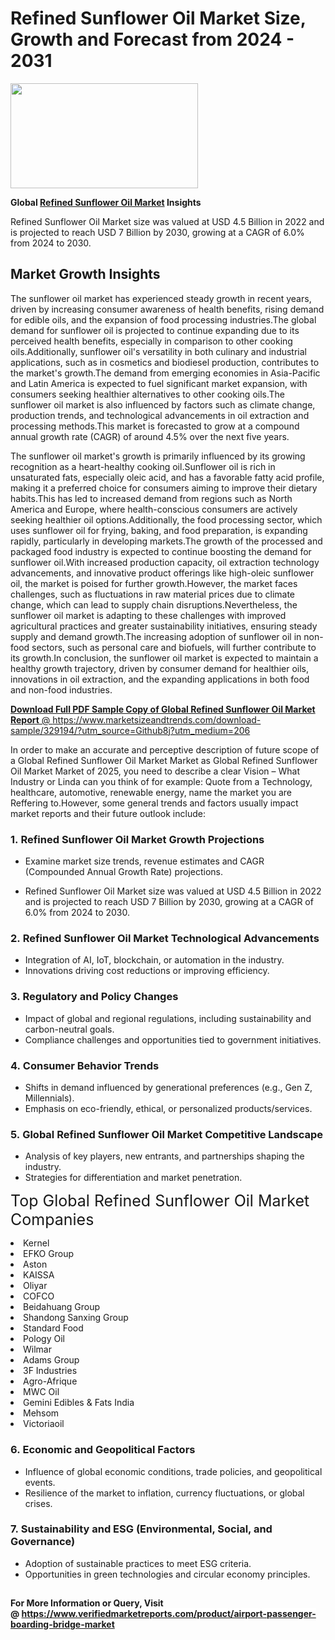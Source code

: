 <H1>Refined Sunflower Oil Market Size, Growth and Forecast from 2024 - 2031</H1><img class="aligncenter size-medium wp-image-584254" src="https://thirdeyenews.in/wp-content/uploads/2024/09/Global-Market-Research-300x168.jpeg" alt="" width="300" height="168" /><p><strong>Global&nbsp;<a href="https://www.marketsizeandtrends.com/download-sample/329194/?utm_source=Github8j?utm_medium=206">Refined Sunflower Oil Market</a> Insights</strong></p><p>Refined Sunflower Oil Market size was valued at USD 4.5 Billion in 2022 and is projected to reach USD 7 Billion by 2030, growing at a CAGR of 6.0% from 2024 to 2030.</p><p><h2>Market Growth Insights</h2> <p>The sunflower oil market has experienced steady growth in recent years, driven by increasing consumer awareness of health benefits, rising demand for edible oils, and the expansion of food processing industries.The global demand for sunflower oil is projected to continue expanding due to its perceived health benefits, especially in comparison to other cooking oils.Additionally, sunflower oil's versatility in both culinary and industrial applications, such as in cosmetics and biodiesel production, contributes to the market's growth.The demand from emerging economies in Asia-Pacific and Latin America is expected to fuel significant market expansion, with consumers seeking healthier alternatives to other cooking oils.The sunflower oil market is also influenced by factors such as climate change, production trends, and technological advancements in oil extraction and processing methods.This market is forecasted to grow at a compound annual growth rate (CAGR) of around 4.5% over the next five years.</p> <p><a href="#"></a></p> <p>The sunflower oil market's growth is primarily influenced by its growing recognition as a heart-healthy cooking oil.Sunflower oil is rich in unsaturated fats, especially oleic acid, and has a favorable fatty acid profile, making it a preferred choice for consumers aiming to improve their dietary habits.This has led to increased demand from regions such as North America and Europe, where health-conscious consumers are actively seeking healthier oil options.Additionally, the food processing sector, which uses sunflower oil for frying, baking, and food preparation, is expanding rapidly, particularly in developing markets.The growth of the processed and packaged food industry is expected to continue boosting the demand for sunflower oil.With increased production capacity, oil extraction technology advancements, and innovative product offerings like high-oleic sunflower oil, the market is poised for further growth.However, the market faces challenges, such as fluctuations in raw material prices due to climate change, which can lead to supply chain disruptions.Nevertheless, the sunflower oil market is adapting to these challenges with improved agricultural practices and greater sustainability initiatives, ensuring steady supply and demand growth.The increasing adoption of sunflower oil in non-food sectors, such as personal care and biofuels, will further contribute to its growth.In conclusion, the sunflower oil market is expected to maintain a healthy growth trajectory, driven by consumer demand for healthier oils, innovations in oil extraction, and the expanding applications in both food and non-food industries.</p> <p><a href="#"></p><p><span class=""><strong>Download Full PDF Sample Copy of Global Refined Sunflower Oil Market Report</strong> @ <a href="https://www.marketsizeandtrends.com/download-sample/329194/?utm_source=Github8j?utm_medium=206" target="_blank">https://www.marketsizeandtrends.com/download-sample/329194/?utm_source=Github8j?utm_medium=206</a></span></p><p>In order to make an accurate and perceptive description of future scope of a Global&nbsp;Refined Sunflower Oil Market Market as Global&nbsp;Refined Sunflower Oil Market Market of 2025, you need to describe a clear Vision &ndash; What Industry or Linda can you think of for example: Quote from a Technology, healthcare, automotive, renewable energy, name the market you are Reffering to.However, some general trends and factors usually impact market reports and their future outlook include:</p><h3>1.&nbsp;<strong>Refined Sunflower Oil Market Growth Projections</strong></h3><ul><li>Examine market size trends, revenue estimates and CAGR (Compounded Annual Growth Rate) projections.</li><li><p>Refined Sunflower Oil Market size was valued at USD 4.5 Billion in 2022 and is projected to reach USD 7 Billion by 2030, growing at a CAGR of 6.0% from 2024 to 2030.</p></li></ul><h3>2.&nbsp;<strong>Refined Sunflower Oil Market Technological Advancements</strong></h3><ul><li>Integration of AI, IoT, blockchain, or automation in the industry.</li><li>Innovations driving cost reductions or improving efficiency.</li></ul><h3>3.&nbsp;<strong>Regulatory and Policy Changes</strong></h3><ul><li>Impact of global and regional regulations, including sustainability and carbon-neutral goals.</li><li>Compliance challenges and opportunities tied to government initiatives.</li></ul><h3>4.&nbsp;<strong>Consumer Behavior Trends</strong></h3><ul><li>Shifts in demand influenced by generational preferences (e.g., Gen Z, Millennials).</li><li>Emphasis on eco-friendly, ethical, or personalized products/services.</li></ul><h3>5.&nbsp;<strong>Global Refined Sunflower Oil Market Competitive Landscape</strong></h3><ul><li>Analysis of key players, new entrants, and partnerships shaping the industry.</li><li>Strategies for differentiation and market penetration.</li></ul><p data-pm-slice="1 1 []"><span style="color: inherit; font-family: inherit; font-size: 25px;">Top Global Refined Sunflower Oil Market Companies</span></p><div class="" data-test-id=""><p><li>Kernel</li><li> EFKO Group</li><li> Aston</li><li> KAISSA</li><li> Oliyar</li><li> COFCO</li><li> Beidahuang Group</li><li> Shandong Sanxing Group</li><li> Standard Food</li><li> Pology Oil</li><li> Wilmar</li><li> Adams Group</li><li> 3F Industries</li><li> Agro-Afrique</li><li> MWC Oil</li><li> Gemini Edibles & Fats India</li><li> Mehsom</li><li> Victoriaoil</li></p></div><h3>6.&nbsp;<strong>Economic and Geopolitical Factors</strong></h3><ul><li>Influence of global economic conditions, trade policies, and geopolitical events.</li><li>Resilience of the market to inflation, currency fluctuations, or global crises.</li></ul><h3>7.&nbsp;<strong>Sustainability and ESG (Environmental, Social, and Governance)</strong></h3><ul><li>Adoption of sustainable practices to meet ESG criteria.</li><li>Opportunities in green technologies and circular economy principles.</li></ul><h2><strong style="font-size: 14px;">For More Information or Query, Visit @&nbsp;</strong><a style="background-color: #ffffff; font-size: 14px;" href="https://www.marketsizeandtrends.com/report/refined-sunflower-oil-market/" target="_blank">https://www.verifiedmarketreports.com/product/airport-passenger-boarding-bridge-market</a></h2>
